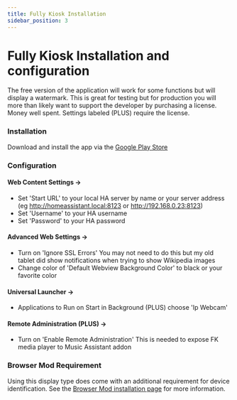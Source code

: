 ```yaml
---
title: Fully Kiosk Installation
sidebar_position: 3
---
```


# Fully Kiosk Installation and configuration

The free version of the application will work for some functions but will display a watermark.  This is great for testing but for production you will more than likely want to support the developer by purchasing a license.  Money well spent.  Settings labeled (PLUS) require the license.

### Installation

Download and install the app via the [Google Play Store](https://play.google.com/store/apps/details?id=de.ozerov.fully)

### Configuration

#### Web Content Settings -> 

  * Set 'Start URL' to your local HA server by name or your server address  (eg http://homeassistant.local:8123 or http://192.168.0.23:8123)
  * Set 'Username' to your HA username
  * Set 'Password' to your HA password

  
#### Advanced Web Settings ->

  * Turn on 'Ignore SSL Errors'  You may not need to do this but my old tablet did show notifications when trying to show Wikipedia images
  * Change color of 'Default Webview Background Color' to black or your favorite color

  
#### Universal Launcher ->

  * Applications to Run on Start in Background (PLUS) choose 'Ip Webcam'
  
#### Remote Administration (PLUS) ->

  * Turn on 'Enable Remote Administration'   This is needed to expose FK media player to Music Assistant addon
 
### Browser Mod Requirement

Using this display type does come with an additional requirement for device identification.  See the [Browser Mod installation page](./browser-mod.md) for more information.